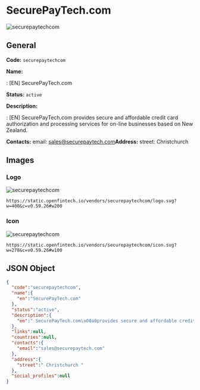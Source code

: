 
# SecurePayTech.com 
![securepaytechcom](https://static.openfintech.io/vendors/securepaytechcom/logo.svg?w=400&c=v0.59.26#w200)  

## General 
 
**Code:** `securepaytechcom` 
 
**Name:** 
 
:	[EN] SecurePayTech.com 
 
**Status:** `active` 
 
**Description:** 
 
: [EN]  SecurePayTech.com provides secure and affordable credit card authorization and processing services for on-line businesses based on New Zealand.  
 
**Contacts:** 
email: sales@securepaytech.com**Address:** 
street:  Christchurch  

## Images 

### Logo 
 
![securepaytechcom](https://static.openfintech.io/vendors/securepaytechcom/logo.svg?w=400&c=v0.59.26#w200)  

```
https://static.openfintech.io/vendors/securepaytechcom/logo.svg?w=400&c=v0.59.26#w200
```  

### Icon 
 
![securepaytechcom](https://static.openfintech.io/vendors/securepaytechcom/icon.svg?w=278&c=v0.59.26#w100)  

```
https://static.openfintech.io/vendors/securepaytechcom/icon.svg?w=278&c=v0.59.26#w100
```  

## JSON Object 

```json
{
  "code":"securepaytechcom",
  "name":{
    "en":"SecurePayTech.com"
  },
  "status":"active",
  "description":{
    "en":" SecurePayTech.com\u00a0provides secure and affordable credit card authorization and processing services for on-line businesses based on New Zealand. "
  },
  "links":null,
  "countries":null,
  "contacts":{
    "email":"sales@securepaytech.com"
  },
  "address":{
    "street":" Christchurch "
  },
  "social_profiles":null
}
```  
